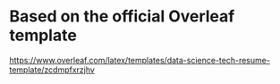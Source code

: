 # Based on the official Overleaf template
https://www.overleaf.com/latex/templates/data-science-tech-resume-template/zcdmpfxrzjhv


